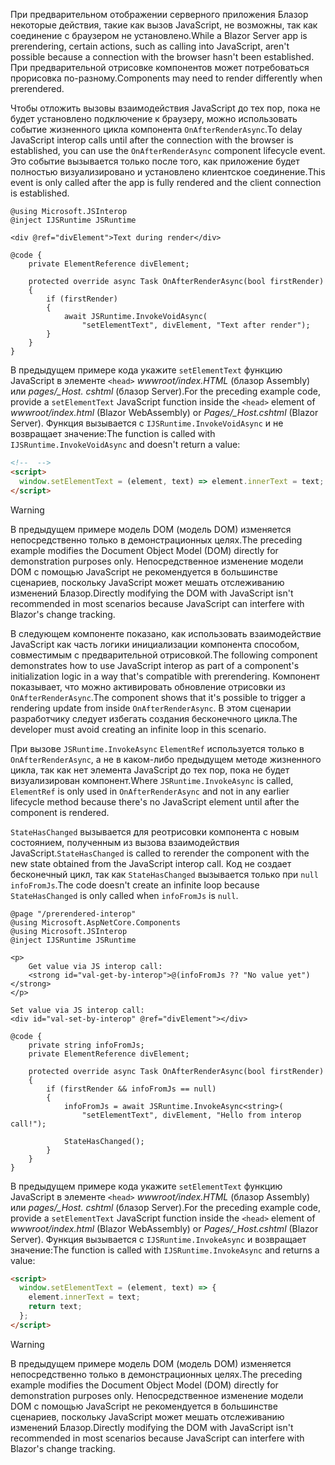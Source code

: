 <span data-ttu-id="b935f-101">При предварительном отображении серверного приложения Блазор некоторые действия, такие как вызов JavaScript, не возможны, так как соединение с браузером не установлено.</span><span class="sxs-lookup"><span data-stu-id="b935f-101">While a Blazor Server app is prerendering, certain actions, such as calling into JavaScript, aren't possible because a connection with the browser hasn't been established.</span></span> <span data-ttu-id="b935f-102">При предварительной отрисовке компонентов может потребоваться прорисовка по-разному.</span><span class="sxs-lookup"><span data-stu-id="b935f-102">Components may need to render differently when prerendered.</span></span>

<span data-ttu-id="b935f-103">Чтобы отложить вызовы взаимодействия JavaScript до тех пор, пока не будет установлено подключение к браузеру, можно использовать событие жизненного цикла компонента `OnAfterRenderAsync`.</span><span class="sxs-lookup"><span data-stu-id="b935f-103">To delay JavaScript interop calls until after the connection with the browser is established, you can use the `OnAfterRenderAsync` component lifecycle event.</span></span> <span data-ttu-id="b935f-104">Это событие вызывается только после того, как приложение будет полностью визуализировано и установлено клиентское соединение.</span><span class="sxs-lookup"><span data-stu-id="b935f-104">This event is only called after the app is fully rendered and the client connection is established.</span></span>

```cshtml
@using Microsoft.JSInterop
@inject IJSRuntime JSRuntime

<div @ref="divElement">Text during render</div>

@code {
    private ElementReference divElement;

    protected override async Task OnAfterRenderAsync(bool firstRender)
    {
        if (firstRender)
        {
            await JSRuntime.InvokeVoidAsync(
                "setElementText", divElement, "Text after render");
        }
    }
}
```

<span data-ttu-id="b935f-105">В предыдущем примере кода укажите `setElementText` функцию JavaScript в элементе `<head>` *wwwroot/index.HTML* (блазор Assembly) или *pages/_Host. cshtml* (блазор Server).</span><span class="sxs-lookup"><span data-stu-id="b935f-105">For the preceding example code, provide a `setElementText` JavaScript function inside the `<head>` element of *wwwroot/index.html* (Blazor WebAssembly) or *Pages/_Host.cshtml* (Blazor Server).</span></span> <span data-ttu-id="b935f-106">Функция вызывается с `IJSRuntime.InvokeVoidAsync` и не возвращает значение:</span><span class="sxs-lookup"><span data-stu-id="b935f-106">The function is called with `IJSRuntime.InvokeVoidAsync` and doesn't return a value:</span></span>

```html
<!--  -->
<script>
  window.setElementText = (element, text) => element.innerText = text;
</script>
```

> [!WARNING]
> <span data-ttu-id="b935f-107">В предыдущем примере модель DOM (модель DOM) изменяется непосредственно только в демонстрационных целях.</span><span class="sxs-lookup"><span data-stu-id="b935f-107">The preceding example modifies the Document Object Model (DOM) directly for demonstration purposes only.</span></span> <span data-ttu-id="b935f-108">Непосредственное изменение модели DOM с помощью JavaScript не рекомендуется в большинстве сценариев, поскольку JavaScript может мешать отслеживанию изменений Блазор.</span><span class="sxs-lookup"><span data-stu-id="b935f-108">Directly modifying the DOM with JavaScript isn't recommended in most scenarios because JavaScript can interfere with Blazor's change tracking.</span></span>

<span data-ttu-id="b935f-109">В следующем компоненте показано, как использовать взаимодействие JavaScript как часть логики инициализации компонента способом, совместимым с предварительной отрисовкой.</span><span class="sxs-lookup"><span data-stu-id="b935f-109">The following component demonstrates how to use JavaScript interop as part of a component's initialization logic in a way that's compatible with prerendering.</span></span> <span data-ttu-id="b935f-110">Компонент показывает, что можно активировать обновление отрисовки из `OnAfterRenderAsync`.</span><span class="sxs-lookup"><span data-stu-id="b935f-110">The component shows that it's possible to trigger a rendering update from inside `OnAfterRenderAsync`.</span></span> <span data-ttu-id="b935f-111">В этом сценарии разработчику следует избегать создания бесконечного цикла.</span><span class="sxs-lookup"><span data-stu-id="b935f-111">The developer must avoid creating an infinite loop in this scenario.</span></span>

<span data-ttu-id="b935f-112">При вызове `JSRuntime.InvokeAsync` `ElementRef` используется только в `OnAfterRenderAsync`, а не в каком-либо предыдущем методе жизненного цикла, так как нет элемента JavaScript до тех пор, пока не будет визуализирован компонент.</span><span class="sxs-lookup"><span data-stu-id="b935f-112">Where `JSRuntime.InvokeAsync` is called, `ElementRef` is only used in `OnAfterRenderAsync` and not in any earlier lifecycle method because there's no JavaScript element until after the component is rendered.</span></span>

<span data-ttu-id="b935f-113">`StateHasChanged` вызывается для реотрисовки компонента с новым состоянием, полученным из вызова взаимодействия JavaScript.</span><span class="sxs-lookup"><span data-stu-id="b935f-113">`StateHasChanged` is called to rerender the component with the new state obtained from the JavaScript interop call.</span></span> <span data-ttu-id="b935f-114">Код не создает бесконечный цикл, так как `StateHasChanged` вызывается только при `null` `infoFromJs`.</span><span class="sxs-lookup"><span data-stu-id="b935f-114">The code doesn't create an infinite loop because `StateHasChanged` is only called when `infoFromJs` is `null`.</span></span>

```cshtml
@page "/prerendered-interop"
@using Microsoft.AspNetCore.Components
@using Microsoft.JSInterop
@inject IJSRuntime JSRuntime

<p>
    Get value via JS interop call:
    <strong id="val-get-by-interop">@(infoFromJs ?? "No value yet")</strong>
</p>

Set value via JS interop call:
<div id="val-set-by-interop" @ref="divElement"></div>

@code {
    private string infoFromJs;
    private ElementReference divElement;

    protected override async Task OnAfterRenderAsync(bool firstRender)
    {
        if (firstRender && infoFromJs == null)
        {
            infoFromJs = await JSRuntime.InvokeAsync<string>(
                "setElementText", divElement, "Hello from interop call!");

            StateHasChanged();
        }
    }
}
```

<span data-ttu-id="b935f-115">В предыдущем примере кода укажите `setElementText` функцию JavaScript в элементе `<head>` *wwwroot/index.HTML* (блазор Assembly) или *pages/_Host. cshtml* (блазор Server).</span><span class="sxs-lookup"><span data-stu-id="b935f-115">For the preceding example code, provide a `setElementText` JavaScript function inside the `<head>` element of *wwwroot/index.html* (Blazor WebAssembly) or *Pages/_Host.cshtml* (Blazor Server).</span></span> <span data-ttu-id="b935f-116">Функция вызывается с `IJSRuntime.InvokeAsync` и возвращает значение:</span><span class="sxs-lookup"><span data-stu-id="b935f-116">The function is called with `IJSRuntime.InvokeAsync` and returns a value:</span></span>

```html
<script>
  window.setElementText = (element, text) => {
    element.innerText = text;
    return text;
  };
</script>
```

> [!WARNING]
> <span data-ttu-id="b935f-117">В предыдущем примере модель DOM (модель DOM) изменяется непосредственно только в демонстрационных целях.</span><span class="sxs-lookup"><span data-stu-id="b935f-117">The preceding example modifies the Document Object Model (DOM) directly for demonstration purposes only.</span></span> <span data-ttu-id="b935f-118">Непосредственное изменение модели DOM с помощью JavaScript не рекомендуется в большинстве сценариев, поскольку JavaScript может мешать отслеживанию изменений Блазор.</span><span class="sxs-lookup"><span data-stu-id="b935f-118">Directly modifying the DOM with JavaScript isn't recommended in most scenarios because JavaScript can interfere with Blazor's change tracking.</span></span>
